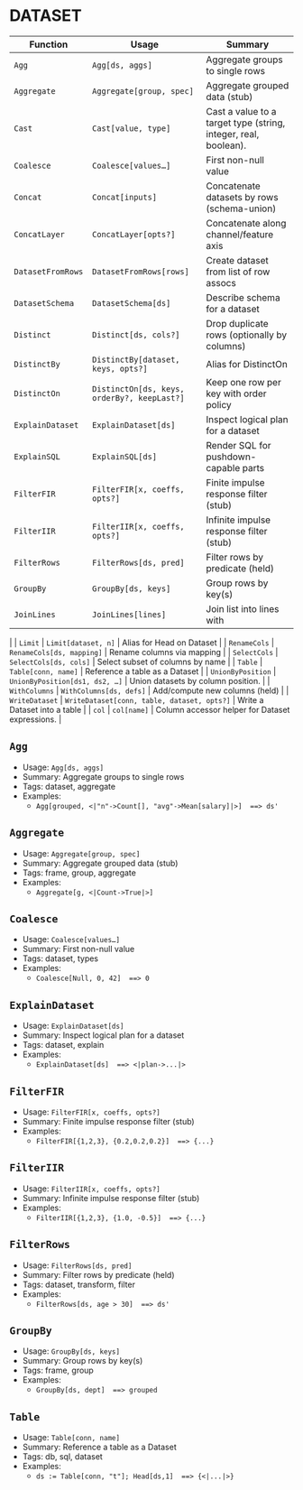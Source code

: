 # DATASET

| Function | Usage | Summary |
|---|---|---|
| `Agg` | `Agg[ds, aggs]` | Aggregate groups to single rows |
| `Aggregate` | `Aggregate[group, spec]` | Aggregate grouped data (stub) |
| `Cast` | `Cast[value, type]` | Cast a value to a target type (string, integer, real, boolean). |
| `Coalesce` | `Coalesce[values…]` | First non-null value |
| `Concat` | `Concat[inputs]` | Concatenate datasets by rows (schema-union) |
| `ConcatLayer` | `ConcatLayer[opts?]` | Concatenate along channel/feature axis |
| `DatasetFromRows` | `DatasetFromRows[rows]` | Create dataset from list of row assocs |
| `DatasetSchema` | `DatasetSchema[ds]` | Describe schema for a dataset |
| `Distinct` | `Distinct[ds, cols?]` | Drop duplicate rows (optionally by columns) |
| `DistinctBy` | `DistinctBy[dataset, keys, opts?]` | Alias for DistinctOn |
| `DistinctOn` | `DistinctOn[ds, keys, orderBy?, keepLast?]` | Keep one row per key with order policy |
| `ExplainDataset` | `ExplainDataset[ds]` | Inspect logical plan for a dataset |
| `ExplainSQL` | `ExplainSQL[ds]` | Render SQL for pushdown-capable parts |
| `FilterFIR` | `FilterFIR[x, coeffs, opts?]` | Finite impulse response filter (stub) |
| `FilterIIR` | `FilterIIR[x, coeffs, opts?]` | Infinite impulse response filter (stub) |
| `FilterRows` | `FilterRows[ds, pred]` | Filter rows by predicate (held) |
| `GroupBy` | `GroupBy[ds, keys]` | Group rows by key(s) |
| `JoinLines` | `JoinLines[lines]` | Join list into lines with 
 |
| `Limit` | `Limit[dataset, n]` | Alias for Head on Dataset |
| `RenameCols` | `RenameCols[ds, mapping]` | Rename columns via mapping |
| `SelectCols` | `SelectCols[ds, cols]` | Select subset of columns by name |
| `Table` | `Table[conn, name]` | Reference a table as a Dataset |
| `UnionByPosition` | `UnionByPosition[ds1, ds2, …]` | Union datasets by column position. |
| `WithColumns` | `WithColumns[ds, defs]` | Add/compute new columns (held) |
| `WriteDataset` | `WriteDataset[conn, table, dataset, opts?]` | Write a Dataset into a table |
| `col` | `col[name]` | Column accessor helper for Dataset expressions. |

## `Agg`

- Usage: `Agg[ds, aggs]`
- Summary: Aggregate groups to single rows
- Tags: dataset, aggregate
- Examples:
  - `Agg[grouped, <|"n"->Count[], "avg"->Mean[salary]|>]  ==> ds'`

## `Aggregate`

- Usage: `Aggregate[group, spec]`
- Summary: Aggregate grouped data (stub)
- Tags: frame, group, aggregate
- Examples:
  - `Aggregate[g, <|Count->True|>]`

## `Coalesce`

- Usage: `Coalesce[values…]`
- Summary: First non-null value
- Tags: dataset, types
- Examples:
  - `Coalesce[Null, 0, 42]  ==> 0`

## `ExplainDataset`

- Usage: `ExplainDataset[ds]`
- Summary: Inspect logical plan for a dataset
- Tags: dataset, explain
- Examples:
  - `ExplainDataset[ds]  ==> <|plan->...|>`

## `FilterFIR`

- Usage: `FilterFIR[x, coeffs, opts?]`
- Summary: Finite impulse response filter (stub)
- Examples:
  - `FilterFIR[{1,2,3}, {0.2,0.2,0.2}]  ==> {...}`

## `FilterIIR`

- Usage: `FilterIIR[x, coeffs, opts?]`
- Summary: Infinite impulse response filter (stub)
- Examples:
  - `FilterIIR[{1,2,3}, {1.0, -0.5}]  ==> {...}`

## `FilterRows`

- Usage: `FilterRows[ds, pred]`
- Summary: Filter rows by predicate (held)
- Tags: dataset, transform, filter
- Examples:
  - `FilterRows[ds, age > 30]  ==> ds'`

## `GroupBy`

- Usage: `GroupBy[ds, keys]`
- Summary: Group rows by key(s)
- Tags: frame, group
- Examples:
  - `GroupBy[ds, dept]  ==> grouped`

## `Table`

- Usage: `Table[conn, name]`
- Summary: Reference a table as a Dataset
- Tags: db, sql, dataset
- Examples:
  - `ds := Table[conn, "t"]; Head[ds,1]  ==> {<|...|>}`
